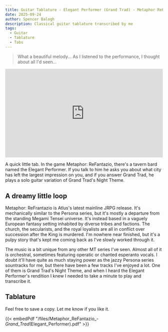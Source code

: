 ```yaml
---
title: Guitar Tablature - Elegant Performer (Grand Trad) - Metaphor ReFantazio OST
date: 2025-09-24
author: Spencer Balogh
description: Classical guitar tablature transcribed by me
tags:
  - Guitar
  - Tablature
  - Tabs
---
```


> What a beautiful melody... As I listened to the performance, I thought about all I'd seen...

<div style="padding-bottom: 56.25%; position: relative;"><iframe style="position: absolute; top: 0px; left: 0px; width: 100%; height: 100%;" width="100%" height="100%" src="https://www.youtube.com/embed/AlMOcpvCH94" frameborder="0" allow="accelerometer; autoplay; encrypted-media; gyroscope; picture-in-picture; fullscreen" >Metaphor: ReFantazio - Elegant Performer (Grand Trad)</iframe></div>

A quick little tab. In the game Metaphor: ReFantazio, there's a tavern bard named the Elegant Performer. If you talk to him he asks you about what city has left the largest impression on you, and if you answer Grand Trad, he plays a solo guitar variation of Grand Trad's Night Theme.

<!--more-->

## A dreamy little loop

Metaphor: ReFrantazio is Atlus's latest mainline JRPG release. It's mechanically similar to the Persona series, but it's mostly a departure from the standing Megami Tensei universe. It's instead based in a vaguely European fantasy setting inhabited by diverse tribes and factions. The church, the secularists, and the royal loyalists are all in conflict over succession after the King is murdered. I'm nowhere near finished, but it's a pulpy story that's kept me coming back as I've slowly worked through it.

The music is a bit unique from any other MT series I've seen. Almost all of it is orchestral, sometimes featuring operatic or chanted esperanto vocals. I doubt it'll have quite as much staying power as the jazzy Persona series sountracks for me, but there have been a few tracks I've enjoyed a lot. One of them is Grand Trad's Night Theme, and when I heard the Elegant Performer's rendition I knew I needed to take a minute to play and transcribe it.

## Tablature

Feel free to save a copy. Let me know if you like it.

{{< embedPdf "/files/Metaphor_ReFantazio_-_Grand_Trad_(Elegant_Performer).pdf" >}}
